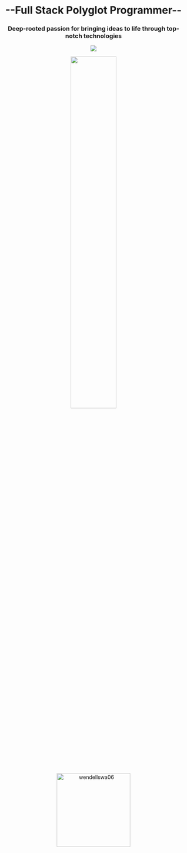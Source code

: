 <h1 align="center">--Full Stack Polyglot Programmer--</h1>
<h3 align="center">
    Deep-rooted passion for bringing ideas to life through top-notch technologies
</h3>

<p align="center">
<img src="https://readme-typing-svg.herokuapp.com?font=Architects+Daughter&center=true&vCenter=true&duration=2000&color=%5338C2FF&size=60&height=300&width=800&lines=Full+Stack+Engineer;Polyglot+Programmer;Committed+TeamPlayer;10+Years+Experience">
</p>


<div align="center">
    <img width="49.5%" src="https://github-readme-streak-stats.herokuapp.com/?user=wendellswa06&theme=blueberry&hide_border=true" />
</div>

<br/>
<div align="center">
 <img src="https://github-readme-stats.vercel.app/api/top-langs?username=wendellswa06&langs_count=10&show_icons=true&locale=en&layout=compact&theme=algolia" alt="wendellswa06" height="200px"/>
</div>	
  <br/>
